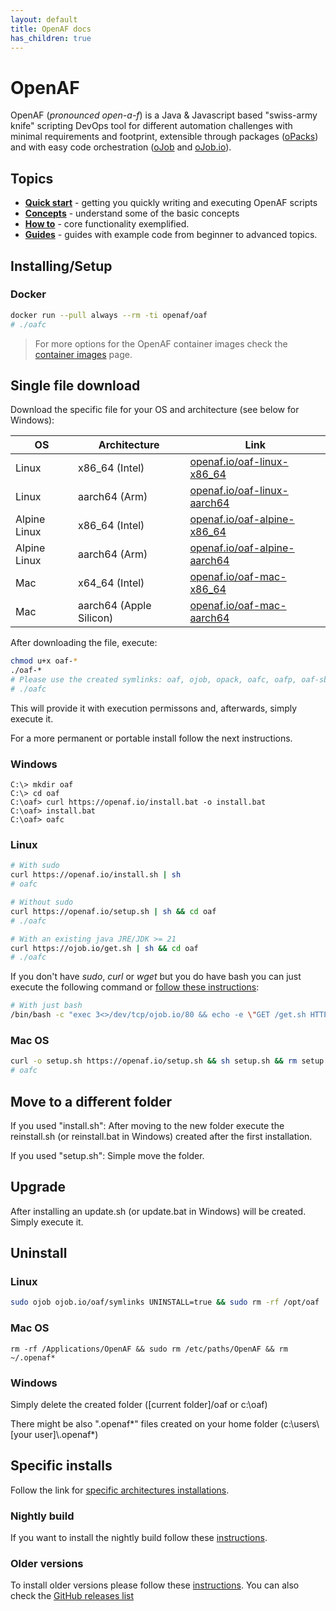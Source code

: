 ```yaml
---
layout: default
title: OpenAF docs
has_children: true
---
```


# OpenAF

OpenAF (_pronounced open-a-f_) is a Java & Javascript based "swiss-army knife" scripting DevOps tool for different automation challenges with minimal requirements and footprint, extensible through packages ([oPacks](docs/concepts/oPack.md)) and with easy code orchestration ([oJob](docs/concepts/oJob.md) and [oJob.io](docs/concepts/oJobIO.md)).
## Topics

* __[Quick start](docs/guides/cheat-sheet/openaf-programming.md)__ - getting you quickly writing and executing OpenAF scripts
* __[Concepts](docs/concepts/index.md)__ - understand some of the basic concepts
* __[How to](docs/howto/index.md)__ - core functionality exemplified.
* __[Guides](docs/guides/index.md)__ - guides with example code from beginner to advanced topics.

## Installing/Setup

### Docker

````bash
docker run --pull always --rm -ti openaf/oaf
# ./oafc
````

> For more options for the OpenAF container images check the [container images](docs/concepts/container-images.md) page.

## Single file download

Download the specific file for your OS and architecture (see below for Windows):

| OS | Architecture | Link |
|------------------|----|--------------|
| Linux | x86_64 (Intel) | [openaf.io/oaf-linux-x86_64](https://openaf.io/oaf-linux-x86_64) |
| Linux | aarch64 (Arm) | [openaf.io/oaf-linux-aarch64](https://openaf.io/oaf-linux-aarch64) |
| Alpine Linux | x86_64 (Intel) | [openaf.io/oaf-alpine-x86_64](https://openaf.io/oaf-alpine-x86_64) |
| Alpine Linux | aarch64 (Arm) | [openaf.io/oaf-alpine-aarch64](https://openaf.io/oaf-alpine-aarch64) |
| Mac | x64_64 (Intel) | [openaf.io/oaf-mac-x86_64](https://openaf.io/oaf-mac-x86_64) |
| Mac | aarch64 (Apple Silicon) | [openaf.io/oaf-mac-aarch64](https://openaf.io/oaf-mac-aarch64) |


After downloading the file, execute:

```bash
chmod u+x oaf-*
./oaf-*
# Please use the created symlinks: oaf, ojob, opack, oafc, oafp, oaf-sb or ojob-sb
# ./oafc
``` 

This will provide it with execution permissons and, afterwards, simply execute it.

For a more permanent or portable install follow the next instructions.

### Windows

````
C:\> mkdir oaf
C:\> cd oaf
C:\oaf> curl https://openaf.io/install.bat -o install.bat
C:\oaf> install.bat
C:\oaf> oafc
````

### Linux

````bash
# With sudo
curl https://openaf.io/install.sh | sh
# oafc

# Without sudo
curl https://openaf.io/setup.sh | sh && cd oaf
# ./oafc

# With an existing java JRE/JDK >= 21
curl https://ojob.io/get.sh | sh && cd oaf
# ./oafc
````

If you don't have _sudo_, _curl_ or _wget_ but you do have bash you can just execute the following command or [follow these instructions](docs/howto/Download-without-curl-or-wget.md):

```bash
# With just bash
/bin/bash -c "exec 3<>/dev/tcp/ojob.io/80 && echo -e \"GET /get.sh HTTP/1.1\nHost: ojob.io\nUser-Agent: curl\nConnection: close\n\n\" >&3 && cat <&3" | sed '1,/connection: close/d' | tail -n +2 | sh -s
```

### Mac OS

````bash
curl -o setup.sh https://openaf.io/setup.sh && sh setup.sh && rm setup.sh && mv oaf /Applications/OpenAF && sudo sh -c "echo "/Applications/OpenAF" > /etc/paths.d/OpenAF"
# oafc
````

## Move to a different folder

If you used "install.sh": After moving to the new folder execute the reinstall.sh (or reinstall.bat in Windows) created after the first installation.

If you used "setup.sh": Simple move the folder.

## Upgrade

After installing an update.sh (or update.bat in Windows) will be created. Simply execute it.

## Uninstall

### Linux

````bash
sudo ojob ojob.io/oaf/symlinks UNINSTALL=true && sudo rm -rf /opt/oaf
````

### Mac OS

````
rm -rf /Applications/OpenAF && sudo rm /etc/paths/OpenAF && rm ~/.openaf*
````

### Windows

Simply delete the created folder ([current folder]/oaf or c:\\oaf)

There might be also ".openaf*" files created on your home folder (c:\\users\\[your user]\\.openaf*)

## Specific installs

Follow the link for [specific architectures installations](installing.md).

### Nightly build

If you want to install the nightly build follow these [instructions](installing-nightly).

### Older versions

To install older versions please follow these [instructions](docs/howto/Download-older-versions).
You can also check the [GitHub releases list](https://github.com/OpenAF/openaf/releases)
